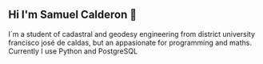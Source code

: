 ## Hi I'm Samuel Calderon 👋

<div>
  <p> I´m a student of cadastral and geodesy engineering from district university francisco josé de caldas, but an appasionate for programming and maths. Currently I use Python and PostgreSQL</p>
</div>

<!--
**xdSAMUbx/xdSAMUbx** is a ✨ _special_ ✨ repository because its `README.md` (this file) appears on your GitHub profile.

Here are some ideas to get you started:

- 🔭 I’m currently working on ...
- 🌱 I’m currently learning ...
- 👯 I’m looking to collaborate on ...
- 🤔 I’m looking for help with ...
- 💬 Ask me about ...
- 📫 How to reach me: ...
- 😄 Pronouns: ...
- ⚡ Fun fact: ...
-->
